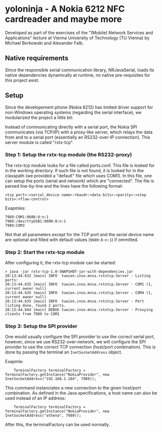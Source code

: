 # yoloninja - A Nokia 6212 NFC cardreader and maybe more

Developed as part of the exercises of the "(Mobile) Network Services and Applications" lecture at Vienna University of Technology (TU Vienna) by Michael Borkowski and Alexander Falb.

## Native requirements

Since the responsible serial communication library, NRJavaSerial, loads its native dependencies dynamically at runtime, no native pre-requisites for this project exist.

## Setup

Since the developement phone (Nokia 6212) has limited driver support for non-Windows operating systems (regarding the serial interface), we modularized the project a little bit:

Instead of communicating directly with a serial port, the Nokia SPI communicates (via TCP/IP) with a proxy-like server, which relays the data from and to a serial port (essentially an RS232-over-IP connection). This server module is called "rxtx-tcp".

### Step 1: Setup the rxtx-tcp module (the RS232-proxy)

The rxtx-tcp module looks for a file called ports.conf. This file is looked for in the working directory. If such file is not found, it is looked for in the classpath (we provided a "default" file which uses COM1). In this file, one can setup the ports (serial and network) which are "connected". The file is parsed line-by-line and the lines have the following format:

	<tcp port>:<serial device name>:<baud>:<data bits>:<parity>:<stop bits>:<flow-control>

Exapmles:

	7989:COM1:9600:8:n:1
	7989:/dev/ttyUSB1:9600:8:n:1
	7989:COM3

Not that all parameters except for the TCP port and the serial device name are optional and filled with default values (`9600:8:n:1`) if ommitted.

### Step 2: Start the rxtx-tcp module

After configuring it, the rxtx-tcp module can be started:

	> java -jar rxtx-tcp-1.0-SNAPSHOT-jar-with-dependencies.jar 
	20:13:44.632 [main] INFO  tuwien.inso.mnsa.rxtxtcp.Server - Listing ports:
	20:13:44.635 [main] INFO  tuwien.inso.mnsa.rxtxtcp.Server - COM1 (1, current owner null)
	20:13:44.635 [main] INFO  tuwien.inso.mnsa.rxtxtcp.Server - COM4 (1, current owner null)
	20:13:44.635 [main] INFO  tuwien.inso.mnsa.rxtxtcp.Server - Port listing done, found 2 ports.
	20:13:44.644 [main] DEBUG tuwien.inso.mnsa.rxtxtcp.Server - Proxying clients from 7989 to COM1


### Step 3: Setup the SPI provider

One would usually configure the SPI provider to use the correct serial port, however, since we use RS232-over-network, we will configure the SPI provider to use the correct TCP connection (host/port combination). This is done by passing the terminal an `InetSocketAddress` object.

Exapmle:


		TerminalFactory terminalFactory = TerminalFactory.getInstance("NokiaProvider", new InetSocketAddress("192.168.1.184", 7989));

This command instanciates a new connection to the given host/port combination. As defined in the Java specifications, a host name can also be used instead of an IP address:

		TerminalFactory terminalFactory = TerminalFactory.getInstance("NokiaProvider", new InetSocketAddress("athena", 7989));

After this, the terminalFactory can be used normally.
